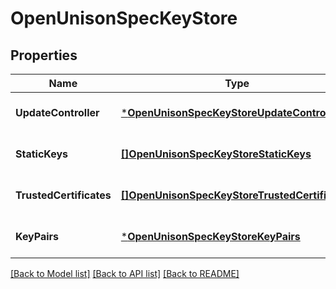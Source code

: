 # OpenUnisonSpecKeyStore

## Properties
Name | Type | Description | Notes
------------ | ------------- | ------------- | -------------
**UpdateController** | [***OpenUnisonSpecKeyStoreUpdateController**](OpenUnison_spec_key_store_update_controller.md) |  | [optional] [default to null]
**StaticKeys** | [**[]OpenUnisonSpecKeyStoreStaticKeys**](OpenUnison_spec_key_store_static_keys.md) |  | [optional] [default to null]
**TrustedCertificates** | [**[]OpenUnisonSpecKeyStoreTrustedCertificates**](OpenUnison_spec_key_store_trusted_certificates.md) |  | [optional] [default to null]
**KeyPairs** | [***OpenUnisonSpecKeyStoreKeyPairs**](OpenUnison_spec_key_store_key_pairs.md) |  | [optional] [default to null]

[[Back to Model list]](../README.md#documentation-for-models) [[Back to API list]](../README.md#documentation-for-api-endpoints) [[Back to README]](../README.md)

